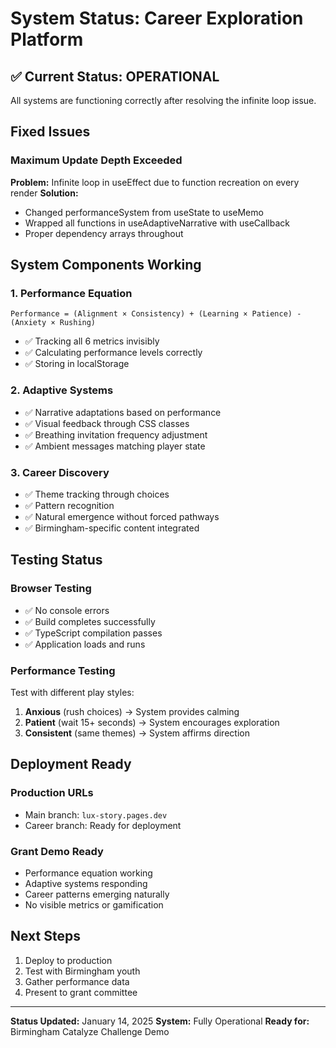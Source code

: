 # System Status: Career Exploration Platform

## ✅ Current Status: OPERATIONAL

All systems are functioning correctly after resolving the infinite loop issue.

## Fixed Issues

### Maximum Update Depth Exceeded
**Problem:** Infinite loop in useEffect due to function recreation on every render
**Solution:** 
- Changed performanceSystem from useState to useMemo
- Wrapped all functions in useAdaptiveNarrative with useCallback
- Proper dependency arrays throughout

## System Components Working

### 1. Performance Equation
```
Performance = (Alignment × Consistency) + (Learning × Patience) - (Anxiety × Rushing)
```
- ✅ Tracking all 6 metrics invisibly
- ✅ Calculating performance levels correctly
- ✅ Storing in localStorage

### 2. Adaptive Systems
- ✅ Narrative adaptations based on performance
- ✅ Visual feedback through CSS classes
- ✅ Breathing invitation frequency adjustment
- ✅ Ambient messages matching player state

### 3. Career Discovery
- ✅ Theme tracking through choices
- ✅ Pattern recognition
- ✅ Natural emergence without forced pathways
- ✅ Birmingham-specific content integrated

## Testing Status

### Browser Testing
- ✅ No console errors
- ✅ Build completes successfully
- ✅ TypeScript compilation passes
- ✅ Application loads and runs

### Performance Testing
Test with different play styles:
1. **Anxious** (rush choices) → System provides calming
2. **Patient** (wait 15+ seconds) → System encourages exploration
3. **Consistent** (same themes) → System affirms direction

## Deployment Ready

### Production URLs
- Main branch: `lux-story.pages.dev`
- Career branch: Ready for deployment

### Grant Demo Ready
- Performance equation working
- Adaptive systems responding
- Career patterns emerging naturally
- No visible metrics or gamification

## Next Steps

1. Deploy to production
2. Test with Birmingham youth
3. Gather performance data
4. Present to grant committee

---

**Status Updated:** January 14, 2025
**System:** Fully Operational
**Ready for:** Birmingham Catalyze Challenge Demo